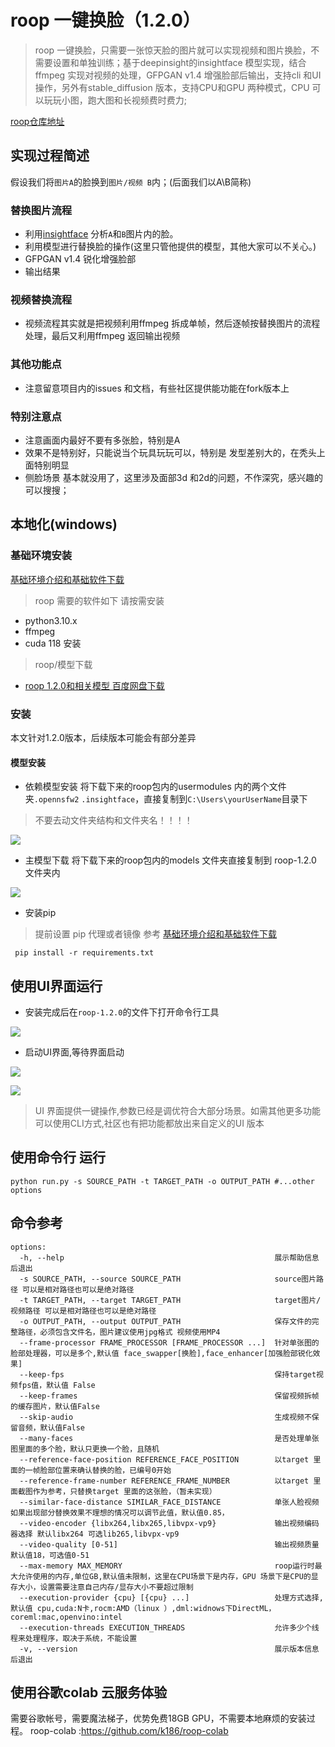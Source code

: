 # roop 一键换脸（1.2.0）
> roop 一键换脸，只需要一张惊天脸的图片就可以实现视频和图片换脸，不需要设置和单独训练；基于deepinsight的insightface 模型实现，结合ffmpeg 实现对视频的处理，GFPGAN v1.4 增强脸部后输出，支持cli 和UI操作，另外有stable_diffusion 版本，支持CPU和GPU 两种模式，CPU 可以玩玩小图，跑大图和长视频费时费力;

[roop仓库地址](https://github.com/s0md3v/roop)


## 实现过程简述
假设我们将`图片A`的脸换到`图片/视频 B`内；(后面我们以A\B简称)

### 替换图片流程
- 利用[insightface](https://github.com/deepinsight/insightface) 分析`A`和`B`图片内的脸。
- 利用模型进行替换脸的操作(这里只管他提供的模型，其他大家可以不关心。)
- GFPGAN v1.4 锐化增强脸部
- 输出结果

### 视频替换流程
- 视频流程其实就是把视频利用ffmpeg 拆成单帧，然后逐帧按替换图片的流程处理，最后又利用ffmpeg 返回输出视频

### 其他功能点
- 注意留意项目内的issues 和文档，有些社区提供能功能在fork版本上

### 特别注意点
- 注意画面内最好不要有多张脸，特别是A
- 效果不是特别好，只能说当个玩具玩玩可以，特别是 发型差别大的，在秃头上面特别明显
- 侧脸场景 基本就没用了，这里涉及面部3d 和2d的问题，不作深究，感兴趣的可以搜搜；


## 本地化(windows)

### 基础环境安装
[基础环境介绍和基础软件下载](../基础环境/基础环境.md)

>roop 需要的软件如下 请按需安装
- python3.10.x
- ffmpeg
- cuda 118 安装

>roop/模型下载
- [roop 1.2.0和相关模型 百度网盘下载](https://pan.baidu.com/s/19SJ6qkOYkkkMLDATVtfjUg?pwd=acyd)


### 安装
本文针对1.2.0版本，后续版本可能会有部分差异

#### 模型安装
- 依赖模型安装
将下载下来的roop包内的usermodules 内的两个文件夹`.opennsfw2` `.insightface`，直接复制到`C:\Users\yourUserName`目录下

>不要去动文件夹结构和文件夹名！！！！

![](.roop_images/90144417.png)

- 主模型下载
将下载下来的roop包内的models 文件夹直接复制到 roop-1.2.0 文件夹内

![](.roop_images/c56d0fd2.png)

- 安装pip
> 提前设置 pip 代理或者镜像 参考 [基础环境介绍和基础软件下载](../基础环境/基础环境.md)
```shell
 pip install -r requirements.txt
```
## 使用UI界面运行

- 安装完成后在`roop-1.2.0`的文件下打开命令行工具

![](.roop_images/d3026f35.png)

- 启动UI界面,等待界面启动

![](.roop_images/565f72f9.png)

![](.roop_images/9032bff6.png)

> UI 界面提供一键操作,参数已经是调优符合大部分场景。如需其他更多功能可以使用CLI方式,社区也有把功能都放出来自定义的UI 版本

## 使用命令行 运行

```shell
python run.py -s SOURCE_PATH -t TARGET_PATH -o OUTPUT_PATH #...other options
```
## 命令参考
```options
options:
  -h, --help                                               展示帮助信息后退出
  -s SOURCE_PATH, --source SOURCE_PATH                     source图片路径 可以是相对路径也可以是绝对路径
  -t TARGET_PATH, --target TARGET_PATH                     target图片/视频路径 可以是相对路径也可以是绝对路径
  -o OUTPUT_PATH, --output OUTPUT_PATH                     保存文件的完整路径，必须包含文件名，图片建议使用jpg格式 视频使用MP4
  --frame-processor FRAME_PROCESSOR [FRAME_PROCESSOR ...]  针对单张图的脸部处理器，可以是多个,默认值 face_swapper[换脸],face_enhancer[加强脸部锐化效果]
  --keep-fps                                               保持target视频fps值，默认值 False
  --keep-frames                                            保留视频拆帧的缓存图片，默认值False
  --skip-audio                                             生成视频不保留音频，默认值False
  --many-faces                                             是否处理单张图里面的多个脸，默认只更换一个脸，且随机
  --reference-face-position REFERENCE_FACE_POSITION        以target 里面的一帧脸部位置来确认替换的脸，已编号0开始
  --reference-frame-number REFERENCE_FRAME_NUMBER          以target 里面截图作为参考，只替换target 里面的这张脸，（暂未实现）
  --similar-face-distance SIMILAR_FACE_DISTANCE            单张人脸视频如果出现部分替换效果不理想的情况可以调节此值，默认值0.85，
  --video-encoder {libx264,libx265,libvpx-vp9}             输出视频编码器选择 默认libx264 可选lib265,libvpx-vp9 
  --video-quality [0-51]                                   输出视频质量 默认值18，可选值0-51
  --max-memory MAX_MEMORY                                  roop运行时最大允许使用的内存,单位GB,默认值未限制，这里在CPU场景下是内存，GPU 场景下是CPU的显存大小，设置需要注意自己内存/显存大小不要超过限制
  --execution-provider {cpu} [{cpu} ...]                   处理方式选择, 默认值 cpu,cuda:N卡,rocm:AMD（linux ）,dml:widnows下DirectML，coreml:mac,openvino:intel 
  --execution-threads EXECUTION_THREADS                    允许多少个线程来处理程序，取决于系统，不能设置
  -v, --version                                            展示版本信息后退出
```

## 使用谷歌colab  云服务体验
需要谷歌帐号，需要魔法梯子，优势免费18GB GPU，不需要本地麻烦的安装过程。
roop-colab :https://github.com/k186/roop-colab

